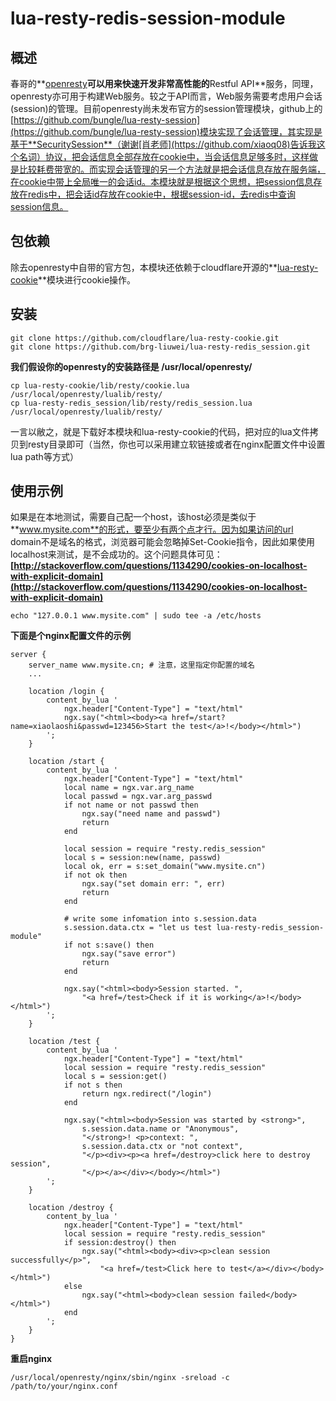 lua-resty-redis-session-module
==============================

概述
----
春哥的**[openresty](http://openresty.org/)**可以用来快速开发非常高性能的**Restful API**服务，同理，openresty亦可用于构建Web服务。较之于API而言，Web服务需要考虑用户会话(session)的管理。目前openresty尚未发布官方的session管理模块，github上的[https://github.com/bungle/lua-resty-session](https://github.com/bungle/lua-resty-session)模块实现了会话管理，其实现是基于**SecuritySession**（谢谢[肖老师](https://github.com/xiaoq08)告诉我这个名词）协议，把会话信息全部存放在cookie中，当会话信息足够多时，这样做是比较耗费带宽的。而实现会话管理的另一个方法就是把会话信息存放在服务端，在cookie中带上全局唯一的会话id。本模块就是根据这个思想，把session信息存放在redis中，把会话id存放在cookie中，根据session-id，去redis中查询session信息。


包依赖
----------
除去openresty中自带的官方包，本模块还依赖于cloudflare开源的**[lua-resty-cookie](https://github.com/cloudflare/lua-resty-cookie)**模块进行cookie操作。


安装
-------
    git clone https://github.com/cloudflare/lua-resty-cookie.git
    git clone https://github.com/brg-liuwei/lua-resty-redis_session.git

**我们假设你的openresty的安装路径是 /usr/local/openresty/**

    cp lua-resty-cookie/lib/resty/cookie.lua /usr/local/openresty/lualib/resty/
    cp lua-resty-redis_session/lib/resty/redis_session.lua /usr/local/openresty/lualib/resty/

一言以敝之，就是下载好本模块和lua-resty-cookie的代码，把对应的lua文件拷贝到resty目录即可（当然，你也可以采用建立软链接或者在nginx配置文件中设置lua path等方式）
    
使用示例
--------
如果是在本地测试，需要自己配一个host，该host必须是类似于**www.mysite.com**的形式，要至少有两个点才行。因为如果访问的url domain不是域名的格式，浏览器可能会忽略掉Set-Cookie指令，因此如果使用localhost来测试，是不会成功的。这个问题具体可见： **[http://stackoverflow.com/questions/1134290/cookies-on-localhost-with-explicit-domain](http://stackoverflow.com/questions/1134290/cookies-on-localhost-with-explicit-domain)**

    echo "127.0.0.1 www.mysite.com" | sudo tee -a /etc/hosts

**下面是个nginx配置文件的示例**

    server {
        server_name www.mysite.cn; # 注意，这里指定你配置的域名
        ...
        
        location /login {
            content_by_lua '
                ngx.header["Content-Type"] = "text/html"
                ngx.say("<html><body><a href=/start?name=xiaolaoshi&passwd=123456>Start the test</a>!</body></html>")
            ';
        }
        
        location /start {
            content_by_lua '
                ngx.header["Content-Type"] = "text/html"
                local name = ngx.var.arg_name
                local passwd = ngx.var.arg_passwd
                if not name or not passwd then
                    ngx.say("need name and passwd")
                    return
                end
        
                local session = require "resty.redis_session"
                local s = session:new(name, passwd)
                local ok, err = s:set_domain("www.mysite.cn")
                if not ok then
                    ngx.say("set domain err: ", err)
                    return
                end

                # write some infomation into s.session.data
                s.session.data.ctx = "let us test lua-resty-redis_session-module"
                if not s:save() then
                    ngx.say("save error")
                    return
                end
         
                ngx.say("<html><body>Session started. ",
                    "<a href=/test>Check if it is working</a>!</body></html>")
            ';
        }
        
        location /test {
            content_by_lua '
                ngx.header["Content-Type"] = "text/html"
                local session = require "resty.redis_session"
                local s = session:get()
                if not s then
                    return ngx.redirect("/login")
                end
                
                ngx.say("<html><body>Session was started by <strong>",
                    s.session.data.name or "Anonymous",
                    "</strong>! <p>context: ",
                    s.session.data.ctx or "not context",
                    "</p><div><p><a href=/destroy>click here to destroy session",
                    "</p></a></div></body></html>")
            ';
        }
        
        location /destroy {
            content_by_lua '
                ngx.header["Content-Type"] = "text/html"
                local session = require "resty.redis_session"
                if session:destroy() then
                    ngx.say("<html><body><div><p>clean session successfully</p>",
                        "<a href=/test>Click here to test</a></div></body></html>")
                else
                    ngx.say("<html><body>clean session failed</body></html>")
                end
            ';
        }
    }

**重启nginx**

    /usr/local/openresty/nginx/sbin/nginx -sreload -c /path/to/your/nginx.conf

